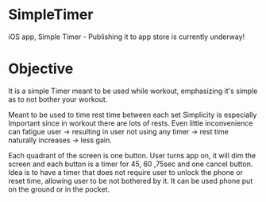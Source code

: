 # SimpleTimer
iOS app, Simple Timer - Publishing it to app store is currently underway!

# Objective
It is a simple Timer meant to be used while workout, emphasizing it's simple as to not bother your workout.

Meant to be used to time rest time between each set
Simplicity is especially Important since in workout there are lots of rests.
Even little inconvenience can fatigue user -> resulting in user not using any timer 
  -> rest time naturally increases -> less gain.
  
Each quadrant of the screen is one button.
User turns app on, it will dim the screen and each button is a timer for 45, 60 ,75sec and one cancel button.
Idea is to have a timer that does not require user to unlock the phone or reset time,
allowing user to be not bothered by it.
It can be used phone put on the ground or in the pocket.


